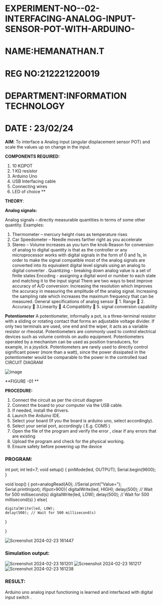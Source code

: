 # EXPERIMENT-NO--02-INTERFACING-ANALOG-INPUT-SENSOR-POT-WITH-ARDUINO-
# NAME:HEMANATHAN.T
# REG NO:212221220019
# DEPARTMENT:INFORMATION TECHNOLOGY
# DATE : 23/02/24


**AIM**:  To interface a Analog  input (angular displacement sensor POT) and scale the values up on change in the input.


**COMPONENTS REQUIRED:**
1.	10 KΩPOT
2.	1 KΩ resistor 
3.	Arduino Uno 
4.	USB Interfacing cable 
5.	Connecting wires 
6.	LED of choice 
**


**THEORY**: 

**Analog signals:**

Analog signals – directly measurable quantities in terms of some other quantity.
Examples:
1. Thermometer – mercury height rises as temperature rises
2. Car Speedometer – Needle moves farther right as you accelerate
3. Stereo – Volume increases as you turn the knob
Reason for conversion of analog to digital quantity is that as the controller or any microprocessor works with digital signals in the form of 0 and 1s, in order to make the signal compatible  most of the analog signals are converted into its equivalent digital level signals using an analog to digital converter .
Quantizing - breaking down analog value is a set of finite states
Encoding - assigning a digital word or number to each state and matching it to the input signal
 There are two ways to best improve accuracy of A/D conversion:
Increasing the resolution which improves the accuracy in measuring the amplitude of the analog signal.
Increasing the sampling rate which increases the maximum frequency that can be measured.
General specifications of analog sensor
	1. Range
	2. Accuracy
	3.Linearity
	4.Compatiblity
	5. signal conversion capability

**Potentiometer**
A potentiometer, informally a pot, is a three-terminal resistor with a sliding or rotating contact that forms an adjustable voltage divider. If only two terminals are used, one end and the wiper, it acts as a variable resistor or rheostat.
Potentiometers are commonly used to control electrical devices such as volume controls on audio equipment. Potentiometers operated by a mechanism can be used as position transducers, for example, in a joystick. Potentiometers are rarely used to directly control significant power (more than a watt), since the power dissipated in the potentiometer would be comparable to the power in the controlled load
CIRCUIT DIAGRAM





![image](https://user-images.githubusercontent.com/36288975/163530788-eec3cdc3-95e8-4d2d-8349-6d0ea4c9439c.png)

**FIGURE -01
**

**PROCEDURE:**

1.	Connect the circuit as per the circuit diagram 
2.	Connect the board to your computer via the USB cable.
3.	If needed, install the drivers.
4.	Launch the Arduino IDE.
5.	Select your board (If you the board is arduino uno, select accordingly).
6.	Select your serial port, accordingly ( E.g. COM5 )
7.	Open the file of the program  and verify the error , clear if any errors that are existing 
8.	Upload the program and check for the physical working. 
9.	Ensure safety before powering up the device 



### PROGRAM: 
int pot;
int led=7;
void setup()
{
  pinMode(led, OUTPUT);
  Serial.begin(9600);
}

void loop()
{
  pot=analogRead(A0);
  //Serial.print("Value=");
  Serial.println(pot);
  if(pot>900){
    digitalWrite(led, HIGH);
    delay(500); // Wait for 500 millisecond(s)
    digitalWrite(led, LOW);
    delay(500); // Wait for 500 millisecond(s)
  }
  else{
    
    digitalWrite(led, LOW);
    delay(500); // Wait for 500 millisecond(s)
  }
    
  
  
}

![Screenshot 2024-02-23 161447](https://github.com/hemadec/EXPERIMENT-NO--03-INTERFACING-ANALOG-INPUT-SENSOR-POT-WITH-ARDUINO-/assets/124191397/b3ee9e53-81c7-4b66-9b18-00166648ce2d)



### Simulation output:

![Screenshot 2024-02-23 161201](https://github.com/hemadec/EXPERIMENT-NO--03-INTERFACING-ANALOG-INPUT-SENSOR-POT-WITH-ARDUINO-/assets/124191397/c3ca36ce-c148-4398-a403-b20e329c40e9)
![Screenshot 2024-02-23 161217](https://github.com/hemadec/EXPERIMENT-NO--03-INTERFACING-ANALOG-INPUT-SENSOR-POT-WITH-ARDUINO-/assets/124191397/425ddc87-ea58-48f3-9986-7d5ecf4dd3b5)
![Screenshot 2024-02-23 161238](https://github.com/hemadec/EXPERIMENT-NO--03-INTERFACING-ANALOG-INPUT-SENSOR-POT-WITH-ARDUINO-/assets/124191397/2b2248b6-7226-4ea4-b162-e909cbbd58fe)



### RESULT:
Arduino uno analog input functioning is learned and interfaced with digital input switch .
